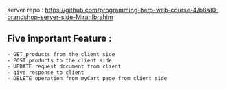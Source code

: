 server repo : https://github.com/programming-hero-web-course-4/b8a10-brandshop-server-side-MiranIbrahim


## Five important Feature : 
    - GET products from the client side
    - POST products to the client side
    - UPDATE request document from client
    - give response to client
    - DELETE operation from myCart page from client side